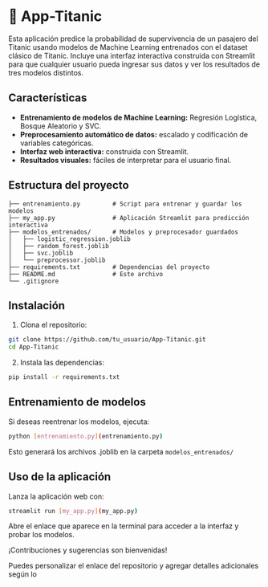 # 🚢 App-Titanic

Esta aplicación predice la probabilidad de supervivencia de un pasajero del Titanic usando modelos de Machine Learning entrenados con el dataset clásico de Titanic. Incluye una interfaz interactiva construida con Streamlit para que cualquier usuario pueda ingresar sus datos y ver los resultados de tres modelos distintos.

## Características

- **Entrenamiento de modelos de Machine Learning:** Regresión Logística, Bosque Aleatorio y SVC.
- **Preprocesamiento automático de datos:** escalado y codificación de variables categóricas.
- **Interfaz web interactiva:** construida con Streamlit.
- **Resultados visuales:** fáciles de interpretar para el usuario final.

## Estructura del proyecto

```
├── entrenamiento.py         # Script para entrenar y guardar los modelos 
├── my_app.py                # Aplicación Streamlit para predicción interactiva
├── modelos_entrenados/      # Modelos y preprocesador guardados 
│   ├── logistic_regression.joblib 
│   ├── random_forest.joblib 
│   ├── svc.joblib 
│   └── preprocessor.joblib 
├── requirements.txt         # Dependencias del proyecto 
├── README.md                # Este archivo 
└── .gitignore
```


## Instalación

1. Clona el repositorio:
```sh
git clone https://github.com/tu_usuario/App-Titanic.git
cd App-Titanic
```

2. Instala las dependencias:
```sh
pip install -r requirements.txt
```
## Entrenamiento de modelos

Si deseas reentrenar los modelos, ejecuta:
```sh
python [entrenamiento.py](entrenamiento.py)
```
Esto generará los archivos .joblib en la carpeta `modelos_entrenados/`

## Uso de la aplicación
Lanza la aplicación web con:

```sh
streamlit run [my_app.py](my_app.py)
```

Abre el enlace que aparece en la terminal para acceder a la interfaz y probar los modelos.

¡Contribuciones y sugerencias son bienvenidas!


Puedes personalizar el enlace del repositorio y agregar detalles adicionales según lo